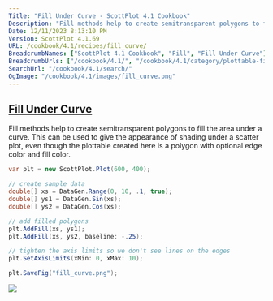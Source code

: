 ```yaml
---
Title: "Fill Under Curve - ScottPlot 4.1 Cookbook"
Description: "Fill methods help to create semitransparent polygons to fill the area under a curve. This can be used to give the appearance of shading under a scatter plot, even though the plottable created here is a polygon with optional edge color and fill color."
Date: 12/11/2023 8:13:10 PM
Version: ScottPlot 4.1.69
URL: /cookbook/4.1/recipes/fill_curve/
BreadcrumbNames: ["ScottPlot 4.1 Cookbook", "Fill", "Fill Under Curve"]
BreadcrumbUrls: ["/cookbook/4.1/", "/cookbook/4.1/category/plottable-fill", "/cookbook/4.1/recipes/fill_curve/"]
SearchUrl: "/cookbook/4.1/search/"
OgImage: "/cookbook/4.1/images/fill_curve.png"
---
```


<h2><a id='fill-under-curve' href='/cookbook/4.1/recipes/fill_curve/'>Fill Under Curve</a></h2>

Fill methods help to create semitransparent polygons to fill the area under a curve. This can be used to give the appearance of shading under a scatter plot, even though the plottable created here is a polygon with optional edge color and fill color.

```cs
var plt = new ScottPlot.Plot(600, 400);

// create sample data
double[] xs = DataGen.Range(0, 10, .1, true);
double[] ys1 = DataGen.Sin(xs);
double[] ys2 = DataGen.Cos(xs);

// add filled polygons
plt.AddFill(xs, ys1);
plt.AddFill(xs, ys2, baseline: -.25);

// tighten the axis limits so we don't see lines on the edges
plt.SetAxisLimits(xMin: 0, xMax: 10);

plt.SaveFig("fill_curve.png");
```

<img src='../../images/fill_curve.png' class='d-block mx-auto my-5' />


